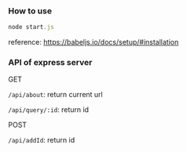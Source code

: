### How to use

```javascript
node start.js
```

reference: https://babeljs.io/docs/setup/#installation



### API of express server

GET

`/api/about`: return current url

`/api/query/:id`: return id



POST

`/api/addId`: return id

